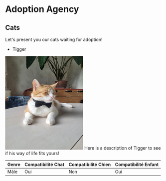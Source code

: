 # Adoption Agency #
## Cats ##
Let's present you our cats waiting for adoption!

- Tigger
 
<img src="./tigrou.jpg" alt="Tigrou" width="250" height="300">  
Here is a description of Tigger to see if his way of life fits yours!

| Genre | Compatibilité Chat | Compatibilité Chien | Compatibilité Enfant |
|-------|--------------------|---------------------|----------------------|
| Mâle  | Oui                | Non                 | Oui                  |








